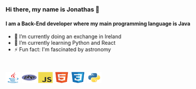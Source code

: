 ### Hi there, my name is Jonathas 👋
#### I am a Back-End developer where my main programming language is Java 
- 🔭 I’m currently doing an exchange in Ireland
- 🐍 I’m currently learning Python and React
- ⚡ Fun fact: I'm fascinated by astronomy

##

<div style="display: inline_block"><br>
  <img align="center" alt="Donte-Java" height="30" width="40" src="https://raw.githubusercontent.com/devicons/devicon/master/icons/java/java-original.svg">
  <img align="center" alt="Donte-Php" height="30" width="40" src="https://raw.githubusercontent.com/devicons/devicon/master/icons/php/php-original.svg">
  <img align="center" alt="Donte-Js" height="30" width="40" src="https://raw.githubusercontent.com/devicons/devicon/master/icons/javascript/javascript-original.svg">
  <img align="center" alt="Donte-HTML" height="30" width="40" src="https://raw.githubusercontent.com/devicons/devicon/master/icons/html5/html5-original.svg">
  <img align="center" alt="Donte-CSS" height="30" width="40" src="https://raw.githubusercontent.com/devicons/devicon/master/icons/css3/css3-original.svg">
  <img align="center" alt="Donte-Python" height="30" width="40" src="https://raw.githubusercontent.com/devicons/devicon/master/icons/python/python-original.svg">
</div>



<!--
**masterdonte/masterdonte** is a ✨ _special_ ✨ repository because its `README.md` (this file) appears on your GitHub profile.

![Jonathas's GitHub stats](https://github-readme-stats.vercel.app/api?username=masterdonte&show_icons=true&theme=radical)

Here are some ideas to get you started:

- 🔭 I’m currently doing an exchange in Ireland
- 🌱 I’m currently learning Python
- 👯 I’m looking to collaborate on ...
- 🤔 I’m looking for help with ...
- 💬 Ask me about ...
- 📫 How to reach me: ...
- 😄 Pronouns: he/him
- ⚡ Fun fact: I'm fascinated by astronomy
-->
